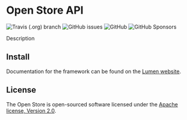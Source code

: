 # Open Store API

![Travis (.org) branch](https://img.shields.io/travis/Open-Store-Apps/openstore-api/master?label=Build)
![GitHub issues](https://img.shields.io/github/issues-raw/Open-Store-Apps/openstore-api?label=Open%20Issues)
![GitHub](https://img.shields.io/github/license/Open-Store-Apps/openstore-api?label=License)
![GitHub Sponsors](https://img.shields.io/github/sponsors/Open-Store-Apps?label=Sponsors)

Description

## Install

Documentation for the framework can be found on the [Lumen website](https://lumen.laravel.com/docs).

## License

The Open Store is open-sourced software licensed under the [Apache license, Version 2.0](https://opensource.org/licenses/Apache-2.0).
